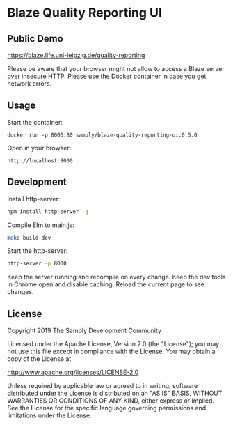 # Blaze Quality Reporting UI

## Public Demo

https://blaze.life.uni-leipzig.de/quality-reporting

Please be aware that your browser might not allow to access a Blaze server over insecure HTTP. Please use the Docker container in case you get network errors.

## Usage

Start the container:
```
docker run -p 8000:80 samply/blaze-quality-reporting-ui:0.5.0
```

Open in your browser:
```
http://localhost:8000
```

## Development

Install http-server:

```bash
npm install http-server -g
```

Compile Elm to main.js:

```bash
make build-dev
```

Start the http-server:

```bash
http-server -p 8000
```

Keep the server running and recompile on every change. Keep the dev tools in Chrome open and disable caching. Reload the current page to see changes.

## License

Copyright 2019 The Samply Development Community

Licensed under the Apache License, Version 2.0 (the "License"); you may not use this file except in compliance with the License. You may obtain a copy of the License at

http://www.apache.org/licenses/LICENSE-2.0

Unless required by applicable law or agreed to in writing, software distributed under the License is distributed on an "AS IS" BASIS, WITHOUT WARRANTIES OR CONDITIONS OF ANY KIND, either express or implied. See the License for the specific language governing permissions and limitations under the License.

